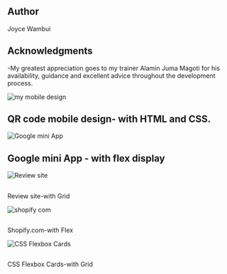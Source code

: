 ## Author

Joyce Wambui

##  Acknowledgments
   -My greatest appreciation goes to my trainer Alamin Juma Magoti for his availability, guidance
   and excellent advice throughout the development process.


![my mobile design](https://github.com/Joyce-Gatura/HTML-CSS/assets/160253116/8be1aeef-de18-4d2c-a81a-4f7916f3c9cf)


## QR code mobile design- with HTML and CSS.










![Google mini App](https://github.com/Joyce-Gatura/HTML-CSS/assets/160253116/1f6dea94-ddd6-442f-855f-51b4faa7a07e)


##   Google mini App - with flex display




![Review site](https://github.com/Joyce-Gatura/HTML-CSS/assets/160253116/756db4fd-dfa9-42d2-be9e-e22ffa15db5f)


## 
Review site-with Grid





![shopify com](https://github.com/Joyce-Gatura/HTML-CSS/assets/160253116/2fe3d64a-ba0c-4119-a31f-50db2a4837f2)


## 
Shopify.com-with Flex










![CSS Flexbox Cards](https://github.com/Joyce-Gatura/HTML-CSS/assets/160253116/85cc3552-6e99-4f63-b8bb-ea7e4287c075)

## 

CSS Flexbox Cards-with Grid





